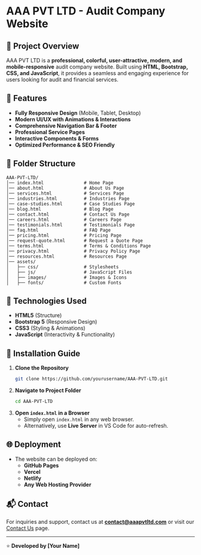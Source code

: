 # AAA PVT LTD - Audit Company Website

## 📌 Project Overview

AAA PVT LTD is a **professional, colorful, user-attractive, modern, and mobile-responsive** audit company website. Built using **HTML, Bootstrap, CSS, and JavaScript**, it provides a seamless and engaging experience for users looking for audit and financial services.

## 🌟 Features

- **Fully Responsive Design** (Mobile, Tablet, Desktop)
- **Modern UI/UX with Animations & Interactions**
- **Comprehensive Navigation Bar & Footer**
- **Professional Service Pages**
- **Interactive Components & Forms**
- **Optimized Performance & SEO Friendly**

## 📂 Folder Structure

```
AAA-PVT-LTD/
│── index.html               # Home Page
│── about.html               # About Us Page
│── services.html            # Services Page
│── industries.html          # Industries Page
│── case-studies.html        # Case Studies Page
│── blog.html                # Blog Page
│── contact.html             # Contact Us Page
│── careers.html             # Careers Page
│── testimonials.html        # Testimonials Page
│── faq.html                 # FAQ Page
│── pricing.html             # Pricing Page
│── request-quote.html       # Request a Quote Page
│── terms.html               # Terms & Conditions Page
│── privacy.html             # Privacy Policy Page
│── resources.html           # Resources Page
│── assets/
│   ├── css/                 # Stylesheets
│   ├── js/                  # JavaScript Files
│   ├── images/              # Images & Icons
│   ├── fonts/               # Custom Fonts
```

## 🚀 Technologies Used

- **HTML5** (Structure)
- **Bootstrap 5** (Responsive Design)
- **CSS3** (Styling & Animations)
- **JavaScript** (Interactivity & Functionality)

## 📖 Installation Guide

1. **Clone the Repository**
   ```sh
   git clone https://github.com/yourusername/AAA-PVT-LTD.git
   ```
2. **Navigate to Project Folder**
   ```sh
   cd AAA-PVT-LTD
   ```
3. **Open `index.html` in a Browser**
   - Simply open `index.html` in any web browser.
   - Alternatively, use **Live Server** in VS Code for auto-refresh.

## 🌐 Deployment

- The website can be deployed on:
  - **GitHub Pages**
  - **Vercel**
  - **Netlify**
  - **Any Web Hosting Provider**

## 📬 Contact

For inquiries and support, contact us at **contact@aaapvtltd.com** or visit our [Contact Us](contact.html) page.

---

⭐ **Developed by [Your Name]**

